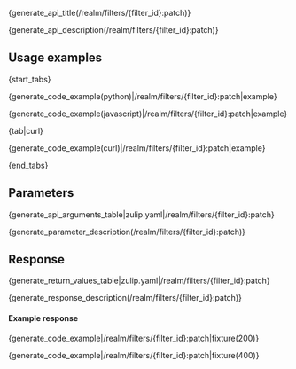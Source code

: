 {generate_api_title(/realm/filters/{filter_id}:patch)}

{generate_api_description(/realm/filters/{filter_id}:patch)}

## Usage examples

{start_tabs}

{generate_code_example(python)|/realm/filters/{filter_id}:patch|example}

{generate_code_example(javascript)|/realm/filters/{filter_id}:patch|example}

{tab|curl}

{generate_code_example(curl)|/realm/filters/{filter_id}:patch|example}

{end_tabs}

## Parameters

{generate_api_arguments_table|zulip.yaml|/realm/filters/{filter_id}:patch}

{generate_parameter_description(/realm/filters/{filter_id}:patch)}

## Response

{generate_return_values_table|zulip.yaml|/realm/filters/{filter_id}:patch}

{generate_response_description(/realm/filters/{filter_id}:patch)}

#### Example response

{generate_code_example|/realm/filters/{filter_id}:patch|fixture(200)}

{generate_code_example|/realm/filters/{filter_id}:patch|fixture(400)}
